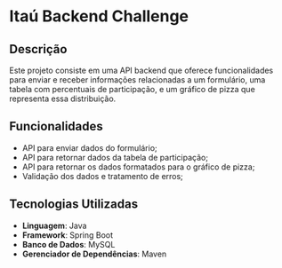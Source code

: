 
# Itaú Backend Challenge

## Descrição

Este projeto consiste em uma API backend que oferece funcionalidades para enviar e receber informações relacionadas a um formulário, uma tabela com percentuais de participação, e um gráfico de pizza que representa essa distribuição.

## Funcionalidades

- API para enviar dados do formulário;
- API para retornar dados da tabela de participação;
- API para retornar os dados formatados para o gráfico de pizza;
- Validação dos dados e tratamento de erros;

## Tecnologias Utilizadas

- **Linguagem**: Java 
- **Framework**: Spring Boot 
- **Banco de Dados**: MySQL
- **Gerenciador de Dependências**: Maven 
